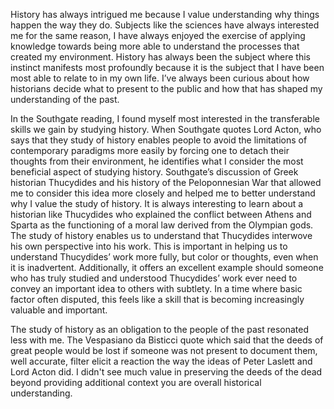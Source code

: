 History has always intrigued me because I value understanding why things happen the way they do. Subjects like the sciences have always interested me for the same reason, I have always enjoyed the exercise of applying knowledge towards being more able to understand the processes that created my environment. History has always been the subject where this instinct manifests most profoundly because it is the subject that I have been most able to relate to in my own life. I’ve always been curious about how historians decide what to present to the public and how that has shaped my understanding of the past.

In the Southgate reading, I found myself most interested in the transferable skills we gain by studying history. When Southgate quotes Lord Acton, who says that they study of history enables people to avoid the limitations of contemporary paradigms more easily by forcing one to detach their thoughts from their environment, he identifies what I consider the most beneficial aspect of studying history. Southgate’s discussion of Greek historian Thucydides and his history of the Peloponnesian War that allowed me to consider this idea more closely and helped me to better understand why I value the study of history. It is always interesting to learn about a historian like Thucydides who explained the conflict between Athens and Sparta as the functioning of a moral law derived from the Olympian gods. The study of history enables us to understand that Thucydides interwove his own perspective into his work. This is important in helping us to understand Thucydides’ work more fully, but color or thoughts, even when it is inadvertent. Additionally, it offers an excellent example should someone who has truly studied and understood Thucydides’ work ever need to convey an important idea to others with subtlety. In a time where basic factor often disputed, this feels like a skill that is becoming increasingly valuable and important.

The study of history as an obligation to the people of the past resonated less with me. The Vespasiano da Bisticci quote which said that the deeds of great people would be lost if someone was not present to document them, well accurate, filter elicit a reaction the way the ideas of Peter Laslett and Lord Acton did. I didn't see much value in preserving the deeds of the dead beyond providing additional context you are overall historical understanding.
